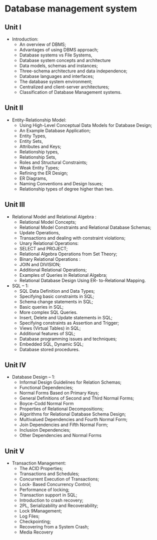 # Database management system 

## Unit I

- Introduction: 
  - An overview of DBMS; 
  - Advantages of using DBMS approach; 
  - Database systems vs File Systems, 
  - Database system concepts and architecture 
  - Data models, schemas and instances; 
  - Three-schema architecture and data independence; 
  - Database languages and interfaces; 
  - The database system environment; 
  - Centralized and client-server architectures; 
  - Classification of Database Management systems.


## Unit II

- Entity-Relationship Model: 
  - Using High-Level Conceptual Data Models for Database Design; 
  - An Example Database Application; 
  - Entity Types, 
  - Entity Sets, 
  - Attributes and Keys; 
  - Relationship types, 
  - Relationship Sets, 
  - Roles and Structural Constraints; 
  - Weak Entity Types; 
  - Refining the ER Design; 
  - ER Diagrams, 
  - Naming Conventions and Design Issues; 
  - Relationship types of degree higher than two.

## Unit III

- Relational Model and Relational Algebra : 
  - Relational Model Concepts; 
  - Relational Model Constraints and Relational Database Schemas; 
  - Update Operations, 
  - Transactions and dealing with constraint violations; 
  - Unary Relational Operations: 
  - SELECT and PROJECT; 
  - Relational Algebra Operations from Set Theory; 
  - Binary Relational Operations : 
  - JOIN and DIVISION; 
  - Additional Relational Operations;
  - Examples of Queries in Relational Algebra; 
  - Relational Database Design Using ER- to-Relational Mapping.
- SQL – 1: 
  - SQL Data Definition and Data Types; 
  - Specifying basic constraints in SQL; 
  - Schema change statements in SQL; 
  - Basic queries in SQL; 
  - More complex SQL Queries.
  - Insert, Delete and Update statements in SQL; 
  - Specifying constraints as Assertion and Trigger; 
  - Views (Virtual Tables) in SQL; 
  - Additional features of SQL; 
  - Database programming issues and techniques; 
  - Embedded SQL, Dynamic SQL; 
  - Database stored procedures.

## Unit IV

- Database Design – 1: 
  - Informal Design Guidelines for Relation Schemas; 
  - Functional Dependencies; 
  - Normal Forms Based on Primary Keys; 
  - General Definitions of Second and Third Normal Forms; 
  - Boyce-Codd Normal Form 
  - Properties of Relational Decompositions; 
  - Algorithms for Relational Database Schema Design; 
  - Multivalued Dependencies and Fourth Normal Form; 
  - Join Dependencies and Fifth Normal Form; 
  - Inclusion Dependencies; 
  - Other Dependencies and Normal Forms 

## Unit V

- Transaction Management: 
  - The ACID Properties; 
  - Transactions and Schedules; 
  - Concurrent Execution of Transactions; 
  - Lock- Based Concurrency Control; 
  - Performance of locking; 
  - Transaction support in SQL; 
  - Introduction to crash recovery; 
  - 2PL, Serializability and Recoverability; 
  - Lock 9Management; 
  - Log Files; 
  - Checkpointing; 
  - Recovering from a System Crash; 
  - Media Recovery



